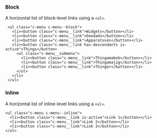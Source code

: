 ### Block

A horizontal list of block-level links using a `<ul>`.

 ```example:html
  <ul class="c-menu c-menu--block">
    <li><button class="c-menu__link">Widgets</button></li>
    <li><button class="c-menu__link">Doodads</button></li>
    <li><button class="c-menu__link">Apparatuses</button></li>
    <li><button class="c-menu__link has-descendants is-active">Things</button>
      <ul class="c-menu__submenu">
        <li><button class="c-menu__link">Thingamabob</button></li>
        <li><button class="c-menu__link">Thingamajig</button></li>
        <li><button class="c-menu__link">Thinger</button></li>
      </ul>
    </li>
  </ul>
 ```

### Inline

A horizontal list of inline-level links using a `<ul>`.

 ```example:html
 <ul class="c-menu c-menu--inline">
   <li><button class="c-menu__link is-active">Link 1</button></li>
   <li><button class="c-menu__link">Link 2</button></li>
   <li><button class="c-menu__link">Link 3</button></li>
 </ul>
 ```
